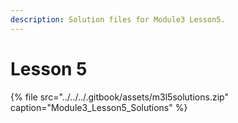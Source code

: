 ```yaml
---
description: Solution files for Module3 Lesson5.
---
```


# Lesson 5

{% file src="../../../.gitbook/assets/m3l5solutions.zip" caption="Module3\_Lesson5\_Solutions" %}

 

